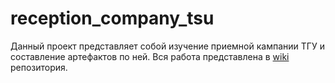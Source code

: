 # reception_company_tsu

Данный проект представляет собой изучение приемной кампании ТГУ и составление артефактов по ней.
Вся работа представлена в [wiki](https://github.com/maulina2/reception_company_tsu/wiki) репозитория.
